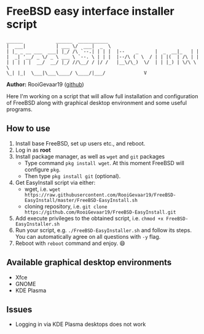 # FreeBSD easy interface installer script

```
______            ______  ___________ 
|  ___|           | ___ \/  ___|  _  \
| |_ _ __ ___  ___| |_/ /\ `--.| | | |  |--    _      |  _  __|_   | |
|  _| '__/ _ \/ _ \ ___ \ `--. \ | | |  |--/\ (  \  / | | |(  | /\ | |
| | | | |  __/  __/ |_/ //\__/ / |/ /   |__\/\_)  \/  | | |_) | \/\ \ \
\_| |_|  \___|\___\____/ \____/|___/              V
```

**Author:** RooiGevaar19 ([github](https://www.github.com/RooiGevaar19))

Here I'm working on a script that will allow full installation 
and configuration 
of FreeBSD along with graphical desktop environment 
and some useful programs.

## How to use

1. Install base FreeBSD, set up users etc., and reboot.
2. Log in as **root**
3. Install package manager, as well as `wget` and `git` packages
    - Type command `pkg install wget`. At this moment FreeBSD will configure `pkg`.
    - Then type `pkg install git` (optional).  
4. Get EasyInstall script via either:
    - wget, i.e. `wget https://raw.githubusercontent.com/RooiGevaar19/FreeBSD-EasyInstall/master/FreeBSD-EasyInstall.sh`
    - cloning repository, i.e. `git clone https://github.com/RooiGevaar19/FreeBSD-EasyInstall.git`
5. Add execute privileges to the obtained script, i.e. `chmod +x FreeBSD-EasyInstaller.sh`
6. Run your script, e.g. `./FreeBSD-EasyInstaller.sh`
   and follow its steps. You can automatically agree on all questions with `-y` flag.
7. Reboot with `reboot` command and enjoy. :smile:

## Available graphical desktop environments

- Xfce
- GNOME
- KDE Plasma

## Issues

- Logging in via KDE Plasma desktops does not work


